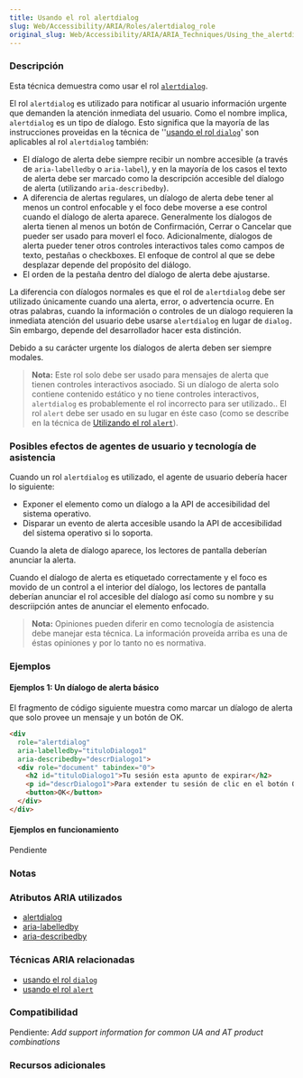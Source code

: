 ```yaml
---
title: Usando el rol alertdialog
slug: Web/Accessibility/ARIA/Roles/alertdialog_role
original_slug: Web/Accessibility/ARIA/ARIA_Techniques/Using_the_alertdialog_role
---
```


### Descripción

Esta técnica demuestra como usar el rol [`alertdialog`](http://www.w3.org/TR/2009/WD-wai-aria-20091215/roles#alertdialog).

El rol `alertdialog` es utilizado para notificar al usuario información urgente que demanden la atención inmediata del usuario. Como el nombre implica, `alertdialog` es un tipo de díalogo. Esto significa que la mayoría de las instrucciones proveidas en la técnica de ''[usando el rol `dialog`](/es/docs/Web/Accessibility/ARIA/ARIA_Techniques/Using_the_dialog_role)' son aplicables al rol `alertdialog` también:

- El díalogo de alerta debe siempre recibir un nombre accesible (a través de `aria-labelledby` o `aria-label`), y en la mayoría de los casos el texto de alerta debe ser marcado como la descripción accesible del díalogo de alerta (utilizando `aria-describedby`).
- A diferencia de alertas regulares, un díalogo de alerta debe tener al menos un control enfocable y el foco debe moverse a ese control cuando el díalogo de alerta aparece. Generalmente los díalogos de alerta tienen al menos un botón de Confirmación, Cerrar o Cancelar que pueder ser usado para moverl el foco. Adicionalmente, díalogos de alerta pueder tener otros controles interactivos tales como campos de texto, pestañas o checkboxes. El enfoque de control al que se debe desplazar depende del propósito del diálogo.
- El orden de la pestaña dentro del díalogo de alerta debe ajustarse.

La diferencia con díalogos normales es que el rol de `alertdialog` debe ser utilizado únicamente cuando una alerta, error, o advertencia ocurre. En otras palabras, cuando la información o controles de un díalogo requieren la inmediata atención del usuario debe usarse `alertdialog` en lugar de `dialog.` Sin embargo, depende del desarrollador hacer esta distinción.

Debido a su carácter urgente los díalogos de alerta deben ser siempre modales.

> **Nota:** Este rol solo debe ser usado para mensajes de alerta que tienen controles interactivos asociado. Si un díalogo de alerta solo contiene contenido estático y no tiene controles interactivos, `alertdialog` es probablemente el rol incorrecto para ser utilizado.. El rol `alert` debe ser usado en su lugar en éste caso (como se describe en la técnica de [Utilizando el rol `alert`](/en/ARIA/ARIA_Techniques/Using_the_alert_role)).

### Posibles efectos de agentes de usuario y tecnología de asistencia

Cuando un rol `alertdialog` es utilizado, el agente de usuario debería hacer lo siguiente:

- Exponer el elemento como un díalogo a la API de accesibilidad del sistema operativo.
- Disparar un evento de alerta accesible usando la API de accesibilidad del sistema operativo si lo soporta.

Cuando la aleta de díalogo aparece, los lectores de pantalla deberían anunciar la alerta.

Cuando el díalogo de alerta es etiquetado correctamente y el foco es movido de un control a el interior del díalogo, los lectores de pantalla deberían anunciar el rol accesible del díalogo así como su nombre y su descriipción antes de anunciar el elemento enfocado.

> **Nota:** Opiniones pueden diferir en como tecnología de asistencia debe manejar esta técnica. La información proveída arriba es una de éstas opiniones y por lo tanto no es normativa.

### Ejemplos

#### Ejemplos 1: Un díalogo de alerta básico

El fragmento de código siguiente muestra como marcar un díalogo de alerta que solo provee un mensaje y un botón de OK.

```html
<div
  role="alertdialog"
  aria-labelledby="tituloDialogo1"
  aria-describedby="descrDialogo1">
  <div role="document" tabindex="0">
    <h2 id="tituloDialogo1">Tu sesión esta apunto de expirar</h2>
    <p id="descrDialogo1">Para extender tu sesión de clic en el botón OK</p>
    <button>OK</button>
  </div>
</div>
```

#### Ejemplos en funcionamiento

Pendiente

### Notas

### Atributos ARIA utilizados

- [alertdialog](https://www.w3.org/TR/wai-aria-1.1/#dialog)
- [aria-labelledby](https://www.w3.org/TR/wai-aria-1.1/#aria-labelledby)
- [aria-describedby](https://www.w3.org/TR/wai-aria-1.1/#aria-describedby)

### Técnicas ARIA relacionadas

- [usando el rol `dialog`](/es/docs/Web/Accessibility/ARIA/ARIA_Techniques/Using_the_dialog_role)
- [usando el rol `alert`](/es/docs/Web/Accessibility/ARIA/ARIA_Techniques/Using_the_alert_role)

### Compatibilidad

Pendiente: _Add support information for common UA and AT product combinations_

### Recursos adicionales
